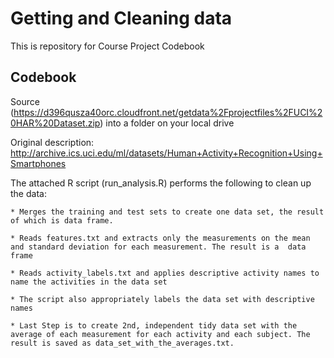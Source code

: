 # Getting and Cleaning data

This is repository for Course Project Codebook

## Codebook

Source (https://d396qusza40orc.cloudfront.net/getdata%2Fprojectfiles%2FUCI%20HAR%20Dataset.zip) into a folder on your local drive

Original description: http://archive.ics.uci.edu/ml/datasets/Human+Activity+Recognition+Using+Smartphones

The attached R script (run_analysis.R) performs the following to clean up the data:

    * Merges the training and test sets to create one data set, the result of which is data frame.

    * Reads features.txt and extracts only the measurements on the mean and standard deviation for each measurement. The result is a  data frame

    * Reads activity_labels.txt and applies descriptive activity names to name the activities in the data set

    * The script also appropriately labels the data set with descriptive names

    * Last Step is to create 2nd, independent tidy data set with the average of each measurement for each activity and each subject. The result is saved as data_set_with_the_averages.txt.
